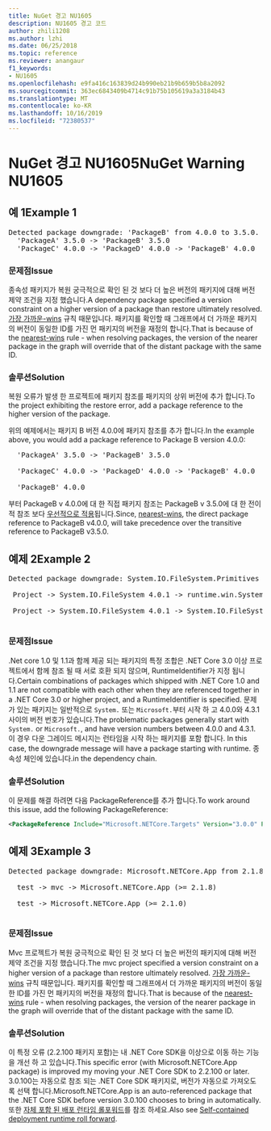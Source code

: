 ```yaml
---
title: NuGet 경고 NU1605
description: NU1605 경고 코드
author: zhili1208
ms.author: lzhi
ms.date: 06/25/2018
ms.topic: reference
ms.reviewer: anangaur
f1_keywords:
- NU1605
ms.openlocfilehash: e9fa416c163839d24b990eb21b9b659b5b8a2092
ms.sourcegitcommit: 363ec6843409b4714c91b75b105619a3a3184b43
ms.translationtype: MT
ms.contentlocale: ko-KR
ms.lasthandoff: 10/16/2019
ms.locfileid: "72380537"
---
```

# <a name="nuget-warning-nu1605"></a><span data-ttu-id="3e454-103">NuGet 경고 NU1605</span><span class="sxs-lookup"><span data-stu-id="3e454-103">NuGet Warning NU1605</span></span>

## <a name="example-1"></a><span data-ttu-id="3e454-104">예 1</span><span class="sxs-lookup"><span data-stu-id="3e454-104">Example 1</span></span>

<pre>Detected package downgrade: 'PackageB' from 4.0.0 to 3.5.0. Reference the package directly from the project to select a different version.<br/>  'PackageA' 3.5.0 -> 'PackageB' 3.5.0<br/>  'PackageC' 4.0.0 -> 'PackageD' 4.0.0 -> 'PackageB' 4.0.0</pre>

### <a name="issue"></a><span data-ttu-id="3e454-105">문제점</span><span class="sxs-lookup"><span data-stu-id="3e454-105">Issue</span></span>
<span data-ttu-id="3e454-106">종속성 패키지가 복원 궁극적으로 확인 된 것 보다 더 높은 버전의 패키지에 대해 버전 제약 조건을 지정 했습니다.</span><span class="sxs-lookup"><span data-stu-id="3e454-106">A dependency package specified a version constraint on a higher version of a package than restore ultimately resolved.</span></span> <span data-ttu-id="3e454-107">[가장 가까운-wins](../../concepts/dependency-resolution.md#nearest-wins) 규칙 때문입니다. 패키지를 확인할 때 그래프에서 더 가까운 패키지의 버전이 동일한 ID를 가진 먼 패키지의 버전을 재정의 합니다.</span><span class="sxs-lookup"><span data-stu-id="3e454-107">That is because of the [nearest-wins](../../concepts/dependency-resolution.md#nearest-wins) rule - when resolving packages, the version of the nearer package in the graph will override that of the distant package with the same ID.</span></span>

### <a name="solution"></a><span data-ttu-id="3e454-108">솔루션</span><span class="sxs-lookup"><span data-stu-id="3e454-108">Solution</span></span>
<span data-ttu-id="3e454-109">복원 오류가 발생 한 프로젝트에 패키지 참조를 패키지의 상위 버전에 추가 합니다.</span><span class="sxs-lookup"><span data-stu-id="3e454-109">To the project exhibiting the restore error, add a package reference to the higher version of the package.</span></span>

<span data-ttu-id="3e454-110">위의 예제에서는 패키지 B 버전 4.0.0에 패키지 참조를 추가 합니다.</span><span class="sxs-lookup"><span data-stu-id="3e454-110">In the example above, you would add a package reference to Package B version 4.0.0:</span></span>

<pre>
  'PackageA' 3.5.0 -> 'PackageB' 3.5.0<br/>
  'PackageC' 4.0.0 -> 'PackageD' 4.0.0 -> 'PackageB' 4.0.0<br/>
  'PackageB' 4.0.0
</pre>

<span data-ttu-id="3e454-111">부터 PackageB v 4.0.0에 대 한 직접 패키지 참조는 PackageB v 3.5.0에 대 한 전이적 참조 보다 [우선적으로 적용](../../concepts/dependency-resolution.md#nearest-wins)됩니다.</span><span class="sxs-lookup"><span data-stu-id="3e454-111">Since, [nearest-wins](../../concepts/dependency-resolution.md#nearest-wins), the direct package reference to PackageB v4.0.0, will take precedence over the transitive reference to PackageB v3.5.0.</span></span>

## <a name="example-2"></a><span data-ttu-id="3e454-112">예제 2</span><span class="sxs-lookup"><span data-stu-id="3e454-112">Example 2</span></span>
<pre>
Detected package downgrade: System.IO.FileSystem.Primitives from 4.3.0 to 4.0.1. Reference the package directly from the project to select a different version.</br>
 Project -> System.IO.FileSystem 4.0.1 -> runtime.win.System.IO.FileSystem 4.3.0 -> System.IO.FileSystem.Primitives (>= 4.3.0)</br>
 Project -> System.IO.FileSystem 4.0.1 -> System.IO.FileSystem.Primitives (>= 4.0.1)</br>
</pre>

### <a name="issue"></a><span data-ttu-id="3e454-113">문제점</span><span class="sxs-lookup"><span data-stu-id="3e454-113">Issue</span></span> 

<span data-ttu-id="3e454-114">.Net core 1.0 및 1.1과 함께 제공 되는 패키지의 특정 조합은 .NET Core 3.0 이상 프로젝트에서 함께 참조 될 때 서로 호환 되지 않으며, RuntimeIdentifier가 지정 됩니다.</span><span class="sxs-lookup"><span data-stu-id="3e454-114">Certain combinations of packages which shipped with .NET Core 1.0 and 1.1 are not compatible with each other when they are referenced together in a .NET Core 3.0 or higher project, and a RuntimeIdentifier is specified.</span></span>  <span data-ttu-id="3e454-115">문제가 있는 패키지는 일반적으로 `System.` 또는 `Microsoft.`부터 시작 하 고 4.0.0와 4.3.1 사이의 버전 번호가 있습니다.</span><span class="sxs-lookup"><span data-stu-id="3e454-115">The problematic packages generally start with `System.` or `Microsoft.`, and have version numbers between 4.0.0 and 4.3.1.</span></span>  <span data-ttu-id="3e454-116">이 경우 다운 그레이드 메시지는 런타임을 시작 하는 패키지를 포함 합니다. <RID></span><span class="sxs-lookup"><span data-stu-id="3e454-116">In this case, the downgrade message will have a package starting with runtime.<RID></span></span> <span data-ttu-id="3e454-117">종속성 체인에 있습니다.</span><span class="sxs-lookup"><span data-stu-id="3e454-117">in the dependency chain.</span></span>

### <a name="solution"></a><span data-ttu-id="3e454-118">솔루션</span><span class="sxs-lookup"><span data-stu-id="3e454-118">Solution</span></span>

<span data-ttu-id="3e454-119">이 문제를 해결 하려면 다음 PackageReference를 추가 합니다.</span><span class="sxs-lookup"><span data-stu-id="3e454-119">To work around this issue, add the following PackageReference:</span></span>

```xml
<PackageReference Include="Microsoft.NETCore.Targets" Version="3.0.0" PrivateAssets="all" />
```

## <a name="example-3"></a><span data-ttu-id="3e454-120">예제 3</span><span class="sxs-lookup"><span data-stu-id="3e454-120">Example 3</span></span>

<pre>Detected package downgrade: Microsoft.NETCore.App from 2.1.8 to 2.1.0. Reference the package directly from the project to select a different version.<br/>
  test -> mvc -> Microsoft.NETCore.App (>= 2.1.8)<br/>
  test -> Microsoft.NETCore.App (>= 2.1.0)<br/>
</pre>

### <a name="issue"></a><span data-ttu-id="3e454-121">문제점</span><span class="sxs-lookup"><span data-stu-id="3e454-121">Issue</span></span>
<span data-ttu-id="3e454-122">Mvc 프로젝트가 복원 궁극적으로 확인 된 것 보다 더 높은 버전의 패키지에 대해 버전 제약 조건을 지정 했습니다.</span><span class="sxs-lookup"><span data-stu-id="3e454-122">The mvc project specified a version constraint on a higher version of a package than restore ultimately resolved.</span></span> <span data-ttu-id="3e454-123">[가장 가까운-wins](../../concepts/dependency-resolution.md#nearest-wins) 규칙 때문입니다. 패키지를 확인할 때 그래프에서 더 가까운 패키지의 버전이 동일한 ID를 가진 먼 패키지의 버전을 재정의 합니다.</span><span class="sxs-lookup"><span data-stu-id="3e454-123">That is because of the [nearest-wins](../../concepts/dependency-resolution.md#nearest-wins) rule - when resolving packages, the version of the nearer package in the graph will override that of the distant package with the same ID.</span></span>

### <a name="solution"></a><span data-ttu-id="3e454-124">솔루션</span><span class="sxs-lookup"><span data-stu-id="3e454-124">Solution</span></span>
<span data-ttu-id="3e454-125">이 특정 오류 (2.2.100 패키지 포함)는 내 .NET Core SDK을 이상으로 이동 하는 기능을 개선 하 고 있습니다.</span><span class="sxs-lookup"><span data-stu-id="3e454-125">This specific error (with Microsoft.NETCore.App package) is improved my moving your .NET Core SDK to 2.2.100 or later.</span></span> <span data-ttu-id="3e454-126">3\.0.100는 자동으로 참조 되는 .NET Core SDK 패키지로, 버전가 자동으로 가져오도록 선택 합니다.</span><span class="sxs-lookup"><span data-stu-id="3e454-126">Microsoft.NETCore.App is an auto-referenced package that the .NET Core SDK before version 3.0.100 chooses to bring in automatically.</span></span> <span data-ttu-id="3e454-127">또한 [자체 포함 된 배포 런타임 롤포워드](/dotnet/core/deploying/runtime-patch-selection)를 참조 하세요.</span><span class="sxs-lookup"><span data-stu-id="3e454-127">Also see [Self-contained deployment runtime roll forward](/dotnet/core/deploying/runtime-patch-selection).</span></span>
